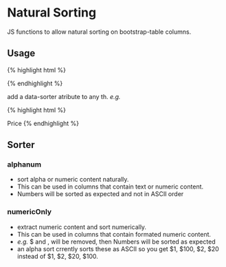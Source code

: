 
# Natural Sorting

JS functions to allow natural sorting on bootstrap-table columns.

## Usage

{% highlight html %}
<script src="natural-sorting.js"></script>
{% endhighlight %}

add a data-sorter atribute to any th.
*e.g.*

{% highlight html %}
<th data-sortable="true" data-sorter="alphanum">Price</th>
{% endhighlight %}

## Sorter

### alphanum

* sort alpha or numeric content naturally.
* This can be used in columns that contain text or numeric content.
* Numbers will be sorted as expected and not in ASCII order

### numericOnly

* extract numeric content and sort numerically.
* This can be used in columns that contain formated numeric content.
*  *e.g.* $ and , will be removed, then Numbers will be sorted as expected
* an alpha sort crrently sorts these as ASCII so you get $1, $100, $2, $20
  instead of $1, $2, $20, $100.
